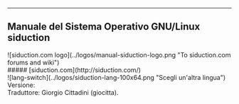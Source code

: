 <div id="main-page"></div>

---

## Manuale del Sistema Operativo GNU/Linux siduction

<div class="center">
![siduction.com logo](../logos/manual-siduction-logo.png "To siduction.com forums and wiki") 
<div class="center">
#####  [siduction.com](http://siduction.com/) 

<div class="center">
![lang-switch](../logos/siduction-lang-100x64.png "Scegli un'altra lingua") 
 

<div class="center">
Versione:


<div id="rev-f">Traduttore: Giorgio Cittadini (giocitta).</div>
